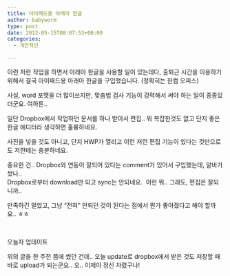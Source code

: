 ```yaml
---
title: 아이패드용 아래아 한글
author: babyworm
type: post
date: 2012-05-15T08:07:53+00:00
categories:
  - 개인적인

---
```

이런 저런 작업을 하면서 아래아 한글을 사용할 일이 있는데다, 출퇴근 시간을 이용하기 위해서 결국 아이패드용 아래아 한글을 구입했습니다. (정확히는 한컴 오피스)

사실, word 포맷을 더 많이쓰지만, 맞춤법 검사 기능이 강력해서 써야 하는 일이 종종있더군요. 여하튼..

일단 Dropbox에서 작업하던 문서를 하나 받아서 편집.. 뭐 복잡한것도 없고 단지 좋은 한글 에디터라 생각하면 훌륭하네요.

사진을 넣을 것도 아니고, 단지 HWP가 열리고 이런 저런 편집 기능이 있다는 것만으로도 저한테는 충분하네요.

중요한 건.. Dropbox와 연동이 잘되어 있다는 comment가 있어서 구입했는데, 알바가 썼나..  
Dropbox로부터 download만 되고 sync는 안되네요.  이런 뭐.. 그래도, 편집은 잘되니까..

만족하긴 멀었고, 그냥 &#8220;전혀&#8221; 안되던 것이 된다는 점에서 뭔가 좋아졌다고 해야 할까요.. ㅎㅎ

&nbsp;

오늘자 업데이트

위의 글을 한 주전 쯤에 썼던 건데.. 오늘 update로 dropbox에서 받은 것도 저장할 때 바로 upload가 되는군요.. 오.. 이제야 정신 차렸구나!